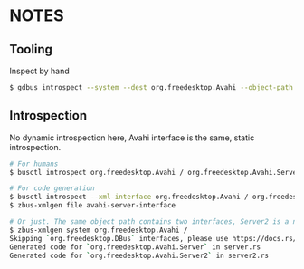# NOTES

## Tooling

Inspect by hand

```bash
$ gdbus introspect --system --dest org.freedesktop.Avahi --object-path / --recurse
```

## Introspection

No dynamic introspection here, Avahi interface is the same, static introspection.
```bash
# For humans
$ busctl introspect org.freedesktop.Avahi / org.freedesktop.Avahi.Server

# For code generation
$ busctl introspect --xml-interface org.freedesktop.Avahi / org.freedesktop.Avahi.Server > avahi-server-interface.xml
$ zbus-xmlgen file avahi-server-interface

# Or just. The same object path contains two interfaces, Server2 is a newer, extended version of Server.
$ zbus-xmlgen system org.freedesktop.Avahi /
Skipping `org.freedesktop.DBus` interfaces, please use https://docs.rs/zbus/latest/zbus/fdo/index.html
Generated code for `org.freedesktop.Avahi.Server` in server.rs
Generated code for `org.freedesktop.Avahi.Server2` in server2.rs
```
